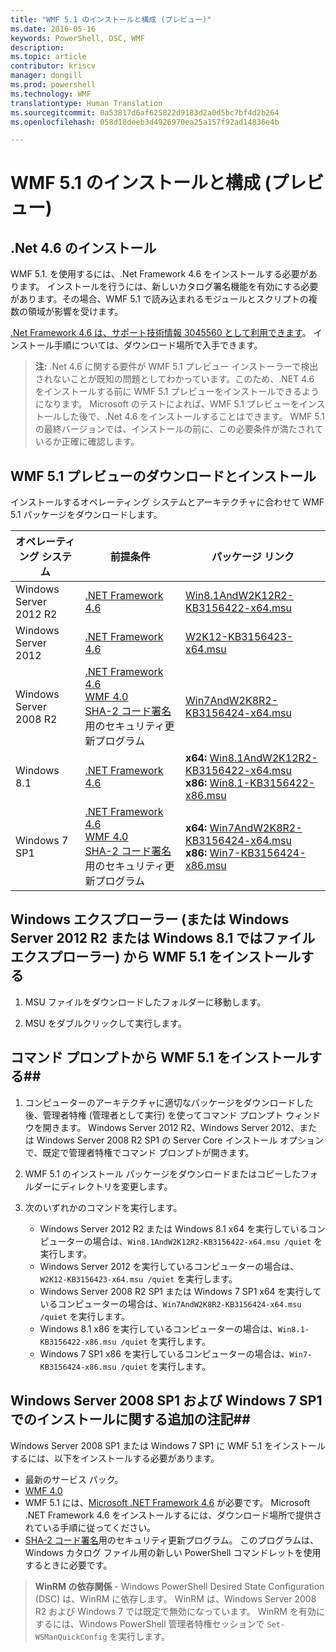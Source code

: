 ```yaml
---
title: "WMF 5.1 のインストールと構成 (プレビュー)"
ms.date: 2016-05-16
keywords: PowerShell, DSC, WMF
description: 
ms.topic: article
contributor: kriscv
manager: dongill
ms.prod: powershell
ms.technology: WMF
translationtype: Human Translation
ms.sourcegitcommit: 0a53817d6af625822d9183d2a0d5bc7bf4d2b264
ms.openlocfilehash: 058d18deeb3d4926970ea25a157f92ad14836e4b

---
```


# WMF 5.1 のインストールと構成 (プレビュー) #

## .Net 4.6 のインストール
WMF 5.1. を使用するには、.Net Framework 4.6 をインストールする必要があります。 インストールを行うには、新しいカタログ署名機能を有効にする必要があります。その場合、WMF 5.1 で読み込まれるモジュールとスクリプトの複数の領域が影響を受けます。 

[.Net Framework 4.6 は、サポート技術情報 3045560 として利用できます](https://support.microsoft.com/en-us/kb/3045560)。 インストール手順については、ダウンロード場所で入手できます。

> **注:** .Net 4.6 に関する要件が WMF 5.1 プレビュー インストーラーで検出されないことが既知の問題としてわかっています。このため、.NET 4.6 をインストールする前に WMF 5.1 プレビューをインストールできるようになります。 Microsoft のテストによれば、WMF 5.1 プレビューをインストールした後で、.Net 4.6 をインストールすることはできます。 WMF 5.1 の最終バージョンでは、インストールの前に、この必要条件が満たされているか正確に確認します。 

## WMF 5.1 プレビューのダウンロードとインストール

インストールするオペレーティング システムとアーキテクチャに合わせて WMF 5.1 パッケージをダウンロードします。

| オペレーティング システム       | 前提条件 | パッケージ リンク             |
|------------------------|---------------|---------------------------|
| Windows Server 2012 R2 | [.NET Framework 4.6](https://support.microsoft.com/en-us/kb/3045560) | [Win8.1AndW2K12R2-KB3156422-x64.msu](http://go.microsoft.com/fwlink/?LinkID=823586)|
| Windows Server 2012    | [.NET Framework 4.6](https://support.microsoft.com/en-us/kb/3045560) | [W2K12-KB3156423-x64.msu](http://go.microsoft.com/fwlink/?LinkID=823587)|
| Windows Server 2008 R2 | [.NET Framework 4.6](https://support.microsoft.com/en-us/kb/3045560) </br> [WMF 4.0](http://www.microsoft.com/en-us/download/details.aspx?id=40855) </br> [SHA-2 コード署名](https://technet.microsoft.com/en-us/library/security/3033929)用のセキュリティ更新プログラム | [Win7AndW2K8R2-KB3156424-x64.msu](http://go.microsoft.com/fwlink/?LinkID=823588) |
| Windows 8.1            | [.NET Framework 4.6](https://support.microsoft.com/en-us/kb/3045560) | **x64:** [Win8.1AndW2K12R2-KB3156422-x64.msu](http://go.microsoft.com/fwlink/?LinkID=823586) </br> **x86:** [Win8.1-KB3156422-x86.msu](http://go.microsoft.com/fwlink/?LinkID=823589) |
| Windows 7 SP1          | [.NET Framework 4.6](https://support.microsoft.com/en-us/kb/3045560) </br> [WMF 4.0](http://www.microsoft.com/en-us/download/details.aspx?id=40855) </br> [SHA-2 コード署名](https://technet.microsoft.com/en-us/library/security/3033929)用のセキュリティ更新プログラム | **x64:** [Win7AndW2K8R2-KB3156424-x64.msu](http://go.microsoft.com/fwlink/?LinkID=823588) </br> **x86:** [Win7-KB3156424-x86.msu](http://go.microsoft.com/fwlink/?LinkID=823590) |


## Windows エクスプローラー (または Windows Server 2012 R2 または Windows 8.1 ではファイル エクスプローラー) から WMF 5.1 をインストールする

1. MSU ファイルをダウンロードしたフォルダーに移動します。

2. MSU をダブルクリックして実行します。

## コマンド プロンプトから WMF 5.1 をインストールする##

1. コンピューターのアーキテクチャに適切なパッケージをダウンロードした後、管理者特権 (管理者として実行) を使ってコマンド プロンプト ウィンドウを開きます。 Windows Server 2012 R2、Windows Server 2012、または Windows Server 2008 R2 SP1 の Server Core インストール オプションで、既定で管理者特権でコマンド プロンプトが開きます。

2. WMF 5.1 のインストール パッケージをダウンロードまたはコピーしたフォルダーにディレクトリを変更します。

3. 次のいずれかのコマンドを実行します。
    - Windows Server 2012 R2 または Windows 8.1 x64 を実行しているコンピューターの場合は、`Win8.1AndW2K12R2-KB3156422-x64.msu /quiet` を実行します。
    - Windows Server 2012 を実行しているコンピューターの場合は、`W2K12-KB3156423-x64.msu /quiet` を実行します。
    - Windows Server 2008 R2 SP1 または Windows 7 SP1 x64 を実行しているコンピューターの場合は、`Win7AndW2K8R2-KB3156424-x64.msu /quiet` を実行します。
    - Windows 8.1 x86 を実行しているコンピューターの場合は、`Win8.1-KB3156422-x86.msu /quiet` を実行します。
    - Windows 7 SP1 x86 を実行しているコンピューターの場合は、`Win7-KB3156424-x86.msu /quiet` を実行します。

## Windows Server 2008 SP1 および Windows 7 SP1 でのインストールに関する追加の注記##
Windows Server 2008 SP1 または Windows 7 SP1 に WMF 5.1 をインストールするには、以下をインストールする必要があります。
- 最新のサービス パック。
- [WMF 4.0](http://www.microsoft.com/en-us/download/details.aspx?id=40855)
- WMF 5.1 には、[Microsoft .NET Framework 4.6](https://support.microsoft.com/en-us/kb/3045560) が必要です。 Microsoft .NET Framework 4.6 をインストールするには、ダウンロード場所で提供されている手順に従ってください。
- [SHA-2 コード署名](https://technet.microsoft.com/en-us/library/security/3033929)用のセキュリティ更新プログラム。 このプログラムは、Windows カタログ ファイル用の新しい PowerShell コマンドレットを使用するときに必要です。 

> **WinRM の依存関係** - Windows PowerShell Desired State Configuration (DSC) は、WinRM に依存します。 WinRM は、Windows Server 2008 R2 および Windows 7 では既定で無効になっています。 WinRM を有効にするには、Windows PowerShell 管理者特権セッションで `Set-WSManQuickConfig` を実行します。




<!--HONumber=Jul16_HO5-->


